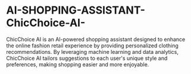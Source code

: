 # AI-SHOPPING-ASSISTANT-ChicChoice-AI-
ChicChoice AI is an AI-powered shopping assistant designed to enhance the online fashion retail experience by providing personalized clothing recommendations. By leveraging machine learning and data analytics, ChicChoice AI tailors suggestions to each user's unique style and preferences, making shopping easier and more enjoyable.

